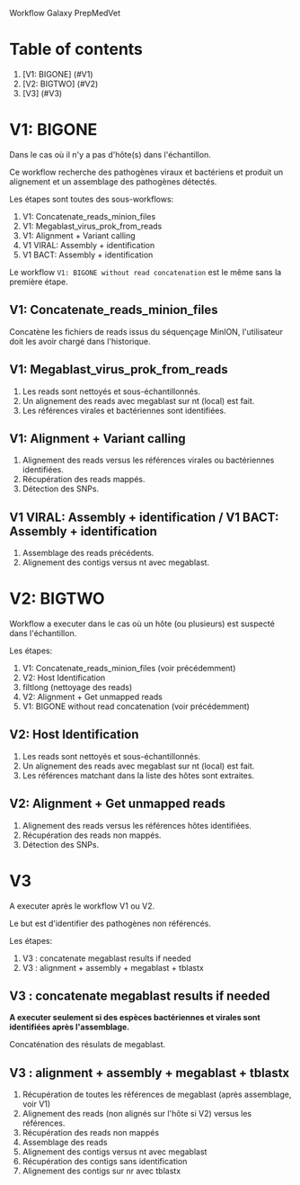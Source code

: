 Workflow Galaxy PrepMedVet

# Table of contents
1. [V1: BIGONE] (#V1) 
2. [V2: BIGTWO] (#V2)
3. [V3] (#V3)

# V1: BIGONE

Dans le cas où il n'y a pas d'hôte(s) dans l'échantillon.

Ce workflow recherche des pathogènes viraux et bactériens et produit un alignement
et un assemblage des pathogènes détectés.

Les étapes sont toutes des sous-workflows:
1. V1: Concatenate_reads_minion_files
2. V1: Megablast_virus_prok_from_reads
3. V1: Alignment + Variant calling
4. V1 VIRAL: Assembly + identification
5. V1 BACT: Assembly + identification

Le workflow ```V1: BIGONE without read concatenation``` est le même sans la première étape.

## V1: Concatenate_reads_minion_files

Concatène les fichiers de reads issus du séquençage MinION, l'utilisateur doit les avoir chargé dans l'historique.

## V1: Megablast_virus_prok_from_reads

1. Les reads sont nettoyés et sous-échantillonnés.
2. Un alignement des reads avec megablast sur nt (local) est fait.
3. Les références virales et bactériennes sont identifiées.

## V1: Alignment + Variant calling

1. Alignement des reads versus les références virales ou bactériennes identifiées.
2. Récupération des reads mappés.
3. Détection des SNPs.

## V1 VIRAL: Assembly + identification / V1 BACT: Assembly + identification

1. Assemblage des reads précédents.
2. Alignement des contigs versus nt avec megablast.


# V2: BIGTWO

Workflow a executer dans le cas où un hôte (ou plusieurs) est suspecté dans l'échantillon.

Les étapes:
1. V1: Concatenate_reads_minion_files (voir précédemment)
2. V2: Host Identification
3. filtlong (nettoyage des reads)
4. V2: Alignment + Get unmapped reads
5. V1: BIGONE without read concatenation (voir précédemment)

## V2: Host Identification

1. Les reads sont nettoyés et sous-échantillonnés.
2. Un alignement des reads avec megablast sur nt (local) est fait.
3. Les références matchant dans la liste des hôtes sont extraites.

## V2: Alignment + Get unmapped reads

1. Alignement des reads versus les références hôtes identifiées.
3. Récupération des reads non mappés.
3. Détection des SNPs.

# V3

A executer après le workflow V1 ou V2.

Le but est d'identifier des pathogènes non référencés.

Les étapes:
1. V3 : concatenate megablast results if needed
2. V3 : alignment + assembly + megablast + tblastx

## V3 : concatenate megablast results if needed

**A executer seulement si des espèces bactériennes et virales sont identifiées après l'assemblage.**

Concaténation des résulats de megablast.

## V3 : alignment + assembly + megablast + tblastx

1. Récupération de toutes les références de megablast (après assemblage, voir V1)
2. Alignement des reads (non alignés sur l'hôte si V2) versus les références.
3. Récupération des reads non mappés
4. Assemblage des reads
5. Alignement des contigs versus nt avec megablast
6. Récupération des contigs sans identification
7. Alignement des contigs sur nr avec tblastx



